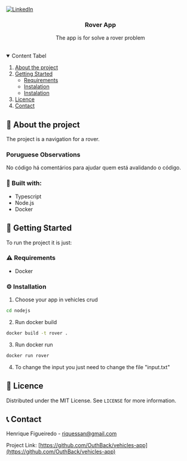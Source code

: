 <!--
*** Thanks for checking out the Best-README-Template. If you have a suggestion
*** that would make this better, please fork the repo and create a pull request
*** or simply open an issue with the tag "enhancement".
*** Thanks again! Now go create something AMAZING! :D
-->

<!-- PROJECT SHIELDS -->
<!--
*** I'm using markdown "reference style" links for readability.
*** Reference links are enclosed in brackets [ ] instead of parentheses ( ).
*** See the bottom of this document for the declaration of the reference variables
*** for contributors-url, forks-url, etc. This is an optional, concise syntax you may use.
*** https://www.markdownguide.org/basic-syntax/#reference-style-links
-->

<!-- [![Forks][forks-shield]][forks-url]
[![Issues][issues-shield]][issues-url]
[![MIT License][license-shield]][license-url]-->

[![LinkedIn][linkedin-shield]][linkedin-url]

<!-- PROJECT LOGO -->
  <!--
  <a href="https://github.com/OuthBack/taq-challenge">
    <img src=".github/logo.png" alt="Logo" width="80" height="80">
  </a>
  -->

  <h3 align="center">Rover App</h3>

  <p align="center">
    The app is for solve a rover problem
    <br />
    <br />
  </p>
</p>

<!-- TABLE OF CONTENTS -->
<details open="open">
  <summary>Content Tabel</summary>
  <ol>
    <li>
      <a href="#about-the-project">About the project</a>
    </li>
    <li>
      <a href="#getting-started">Getting Started</a>
      <ul>
        <li><a href="#prerequisites">Requirements</a></li>
        <li><a href="#installation">Instalation</a></li>
        <li><a href="#props">Instalation</a></li>
      </ul>
    </li>
    <li><a href="#license">Licence</a></li>
    <li><a href="#contact">Contact</a></li>

  </ol>
</details>

<!-- ABOUT THE PROJECT -->

## 📖 About the project

The project is a navigation for a rover.

### Poruguese Observations

No código há comentários para ajudar quem está avalidando o código.

### 🔋 Built with:

- Typescript
- Node.js
- Docker

<!-- GETTING STARTED -->

## :scroll: Getting Started

To run the project it is just:

### :warning: Requirements

- Docker

### :gear: Installation

1. Choose your app in vehicles crud
```sh
cd nodejs
```
2. Run docker build
```sh
docker build -t rover .
```

3. Run docker run
```sh
docker run rover
```

4. To change the input you just need to change the file "input.txt"

<!-- [![Product Name Screen Shot][product-screenshot]](https://vehicles-front.vercel.app) -->

## :pencil: Licence

Distributed under the MIT License. See `LICENSE` for more information.

<!-- CONTACT -->

## :telephone_receiver: Contact

Henrique Figueiredo - riquessan@gmail.com

Project Link: [https://github.com/OuthBack/vehicles-app](https://github.com/OuthBack/vehicles-app)

<!-- MARKDOWN LINKS & IMAGES -->
<!-- https://www.markdownguide.org/basic-syntax/#reference-style-links -->

[contributors-shield]: https://img.shields.io/github/OuthBack/vehicles-app/Best-README-Template.svg?style=for-the-badge
[contributors-url]: https://github.com/OuthBack/vehicles-app/graphs/contributors
[forks-shield]: https://img.shields.io/github/forks/OuthBack/vehicles-app.svg?style=for-the-badge
[forks-url]: https://github.com/OuthBack/vehicles-app/network/members
[stars-shield]: https://img.shields.io/github/stars/OuthBack/vehicles-app.svg?style=for-the-badge
[stars-url]: https://github.com/OuthBack/vehicles-app/stargazers
[issues-shield]: https://img.shields.io/github/issues/OuthBack/vehicles-app.svg?style=for-the-badge
[issues-url]: https://github.com/OuthBack/vehicles-app/issues
[license-shield]: https://img.shields.io/github/license/OuthBack/vehicles-app.svg?style=for-the-badge
[license-url]: https://github.com/OuthBack/vehicles-app/blob/master/LICENSE.txt
[linkedin-shield]: https://img.shields.io/badge/-LinkedIn-black.svg?style=for-the-badge&logo=linkedin&colorB=555
[linkedin-url]: https://www.linkedin.com/in/h-figueiredo
[product-screenshot]: .github/screenshot.png
[site-status]: https://img.shields.io/website/https/vercel.com/outhback/vehicles-app/path/to/page.html.svg.?style=for-the-badge
